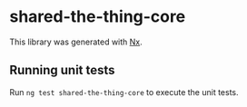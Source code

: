 # shared-the-thing-core

This library was generated with [Nx](https://nx.dev).

## Running unit tests

Run `ng test shared-the-thing-core` to execute the unit tests.
